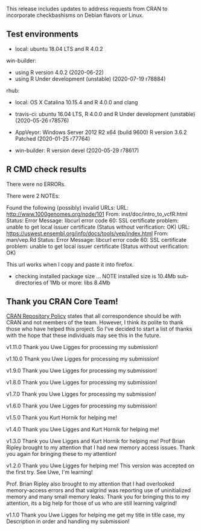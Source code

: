 
This release includes updates to address requests from CRAN to incorporate checkbashisms on Debian flavors or Linux.

## Test environments
* local:
ubuntu 18.04 LTS and R 4.0.2

win-builder:
* using R version 4.0.2 (2020-06-22)
* using R Under development (unstable) (2020-07-19 r78884)

rhub:


* local: OS X Catalina 10.15.4 and R 4.0.0 and clang
* travis-ci: ubuntu 16.04 LTS, R 4.0.0 and R Under development (unstable) (2020-05-26 r78576)
* AppVeyor: Windows Server 2012 R2 x64 (build 9600) R version 3.6.2 Patched (2020-01-25 r77764)

* win-builder: R version devel (2020-05-29 r78617)

## R CMD check results
There were no ERRORs.

There were 2 NOTEs:

Found the following (possibly) invalid URLs:
  URL: http://www.1000genomes.org/node/101
    From: inst/doc/intro_to_vcfR.html
    Status: Error
    Message: libcurl error code 60:
      	SSL certificate problem: unable to get local issuer certificate
      	(Status without verification: OK)
  URL: https://uswest.ensembl.org/info/docs/tools/vep/index.html
    From: man/vep.Rd
    Status: Error
    Message: libcurl error code 60:
      	SSL certificate problem: unable to get local issuer certificate
      	(Status without verification: OK)
      	
This url works when I copy and paste it into firefox.

* checking installed package size ... NOTE
  installed size is 10.4Mb
  sub-directories of 1Mb or more:
    libs   8.4Mb


## Thank you CRAN Core Team!

[CRAN Repository Policy](https://cran.r-project.org/web/packages/policies.html) states that all correspondence should be with CRAN and not members of the team.
However, I think its polite to thank those who have helped this project.
So I've decided to start a list of thanks with the hope that these individuals may see this in the future.

v1.11.0 Thank you Uwe Ligges for processing my submission!

v1.10.0 Thank you Uwe Ligges for processing my submission!

v1.9.0 Thank you Uwe Ligges for processing my submission!

v1.8.0 Thank you Uwe Ligges for processing my submission!

v1.7.0 Thank you Uwe Ligges for processing my submission!

v1.6.0 Thank you Uwe Ligges for processing my submission!

v1.5.0 Thank you Kurt Hornik for helping me!

v1.4.0 Thank you Uwe Ligges and Kurt Hornik for helping me!

v1.3.0 Thank you Uwe Ligges and Kurt Hornik for helping me!
Prof Brian Ripley brought to my attention that I had new memory access issues.
Thank you again for bringing these to my attention!

v1.2.0 Thank you Uwe Ligges for helping me!
This version was accepted on the first try.
See Uwe, I'm learning!

Prof. Brian Ripley also brought to my attention that I had overlooked memory-access errors and that valgrind was reporting use of uninitialized memory and many small memory leaks.
Thank you for bringing this to my attention, its a big help for those of us who are still learning valgrind!

v1.1.0 Thank you Uwe Ligges for helping me get my title in title case, my Description in order and handling my submission!

